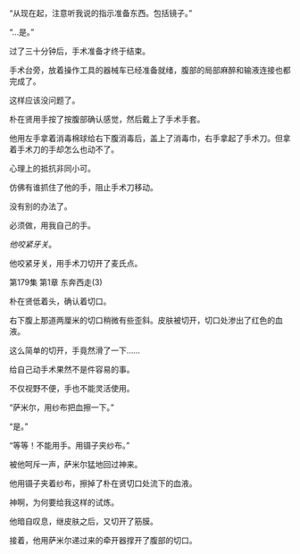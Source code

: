“从现在起，注意听我说的指示准备东西。包括镜子。”

“…是。”

过了三十分钟后，手术准备才终于结束。

手术台旁，放着操作工具的器械车已经准备就绪，腹部的局部麻醉和输液连接也都完成了。

这样应该没问题了。

朴在贤用手按了按腹部确认感觉，然后戴上了手术手套。

他用左手拿着消毒棉球给右下腹消毒后，盖上了消毒巾，右手拿起了手术刀。但拿着手术刀的手却怎么也动不了。

心理上的抵抗非同小可。

仿佛有谁抓住了他的手，阻止手术刀移动。

没有别的办法了。

必须做，用我自己的手。

*他咬紧牙关*。

他咬紧牙关，用手术刀切开了麦氏点。

第179集 第1章 东奔西走(3)

朴在贤低着头，确认着切口。

右下腹上那道两厘米的切口稍微有些歪斜。皮肤被切开，切口处渗出了红色的血液。

这么简单的切开，手竟然滑了一下……

给自己动手术果然不是件容易的事。

不仅视野不便，手也不能灵活使用。

“萨米尔，用纱布把血擦一下。”

“是。”

“等等！不能用手。用镊子夹纱布。”

被他呵斥一声，萨米尔猛地回过神来。

他用镊子夹着纱布，擦掉了朴在贤切口处流下的血液。

神啊，为何要给我这样的试炼。

他暗自叹息，继皮肤之后，又切开了筋膜。

接着，他用萨米尔递过来的牵开器撑开了腹部的切口。